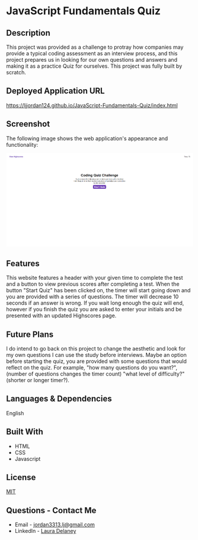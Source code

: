 # JavaScript Fundamentals Quiz

## Description

This project was provided as a challenge to protray how companies may provide a typical coding assessment as an interview process, and this project prepares us in looking for our own questions and answers and making it as a practice Quiz for ourselves. This project was fully built by scratch.

## Deployed Application URL

https://ljjordan124.github.io/JavaScript-Fundamentals-Quiz/index.html

## Screenshot
The following image shows the web application's appearance and functionality:

![The JavaScript Fundamentals Website includes a header with a timer and a link to your scoreboard, and a button to "Start Quiz".](./Assets/JavaScript-Fundamentals-Quiz.png)

## Features
This website features a header with your given time to complete the test and a button to view previous scores after completing a test. When the button "Start Quiz" has been clicked on, the timer will start going down and you are provided with a series of questions. The timer will decrease 10 seconds if an answer is wrong. If you wait long enough the quiz will end, however if you finish the quiz you are asked to enter your initials and be presented with an updated Highscores page.

## Future Plans
I do intend to go back on this project to change the aesthetic and look for my own questions I can use the study before interviews. Maybe an option before starting the quiz, you are provided with some questions that would reflect on the quiz. For example, "how many questions do you want?", (number of questions changes the timer count) "what level of difficulty?" (shorter or longer timer?).

## Languages & Dependencies
English

## Built With

* HTML
* CSS
* Javascript

## License
[MIT](https://choosealicense.com/licenses/mit/)

## Questions - Contact Me
* Email - jordan3313.lj@gmail.com
* LinkedIn - [Laura Delaney](https://www.linkedin.com/in/laura-jordan-510412241/)
